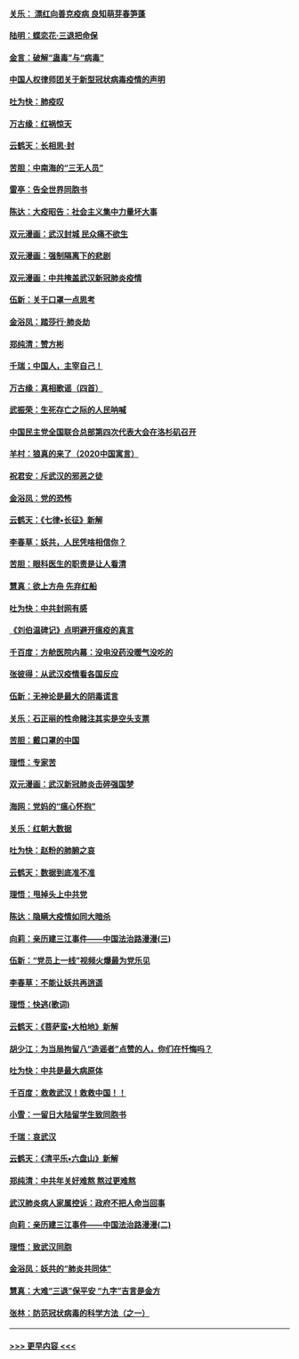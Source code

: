 #### [关乐： 漂红向善克疫病 良知萌芽春笋蓬](../pages/nsc993/n11865710.md?t=02132102) 
#### [陆明：蝶恋花‧三退把命保](../pages/nsc993/n11865673.md?t=02132102) 
#### [金言：破解“蛊毒”与“病毒”](../pages/nsc993/n11864103.md?t=02132102) 
#### [中国人权律师团关于新型冠状病毒疫情的声明](../pages/nsc993/n11864249.md?t=02132102) 
#### [吐为快：肺疫叹](../pages/nsc993/n11864027.md?t=02132102) 
#### [万古缘：红祸惊天](../pages/nsc993/n11864079.md?t=02132102) 
#### [云鹤天：长相思‧封](../pages/nsc993/n11864006.md?t=02132102) 
#### [苦胆：中南海的“三无人员”](../pages/nsc993/n11862997.md?t=02132102) 
#### [雷亭：告全世界同胞书](../pages/nsc993/n11862572.md?t=02132102) 
#### [陈达：大疫昭告：社会主义集中力量坏大事](../pages/nsc993/n11859419.md?t=02132102) 
#### [双元漫画：武汉封城 民众痛不欲生](../pages/nsc993/n11859287.md?t=02132102) 
#### [双元漫画：强制隔离下的悲剧](../pages/nsc993/n11859244.md?t=02132102) 
#### [双元漫画：中共掩盖武汉新冠肺炎疫情](../pages/nsc993/n11858249.md?t=02132102) 
#### [伍新：关于口罩一点思考](../pages/nsc993/n11859195.md?t=02132102) 
#### [金浴凤：踏莎行‧肺炎劫](../pages/nsc993/n11858227.md?t=02132102) 
#### [郑纯清：赞方彬](../pages/nsc993/n11856803.md?t=02132102) 
#### [千瑞；中国人，主宰自己！](../pages/nsc993/n11856793.md?t=02132102) 
#### [万古缘：真相歌谣（四首）](../pages/nsc993/n11856263.md?t=02132102) 
#### [武振荣：生死存亡之际的人民呐喊](../pages/nsc993/n11856256.md?t=02132102) 
#### [中国民主党全国联合总部第四次代表大会在洛杉矶召开](../pages/nsc993/n11856344.md?t=02132102) 
#### [羊村：狼真的来了（2020中国寓言）](../pages/nsc993/n11856229.md?t=02132102) 
#### [祝君安：斥武汉的邪恶之徒](../pages/nsc993/n11855861.md?t=02132102) 
#### [金浴凤：党的恐怖](../pages/nsc993/n11855849.md?t=02132102) 
#### [云鹤天：《七律▪长征》新解](../pages/nsc993/n11855479.md?t=02132102) 
#### [李春草：妖共，人民凭啥相信你？](../pages/nsc993/n11855196.md?t=02132102) 
#### [苦胆：眼科医生的职责是让人看清](../pages/nsc993/n11853840.md?t=02132102) 
#### [慧真：欲上方舟 先弃红船](../pages/nsc993/n11853483.md?t=02132102) 
#### [吐为快：中共封网有感](../pages/nsc993/n11852575.md?t=02132102) 
#### [《刘伯温碑记》点明避开瘟疫的真言](../pages/nsc993/n11852128.md?t=02132102) 
#### [千百度：方舱医院内幕：没电没药没暖气没吃的](../pages/nsc993/n11850211.md?t=02132102) 
#### [张彼得：从武汉疫情看各国反应](../pages/nsc993/n11850102.md?t=02132102) 
#### [伍新：无神论是最大的阴毒谎言](../pages/nsc993/n11846129.md?t=02132102) 
#### [关乐：石正丽的性命赌注其实是空头支票](../pages/nsc993/n11846109.md?t=02132102) 
#### [苦胆：戴口罩的中国](../pages/nsc993/n11845576.md?t=02132102) 
#### [理悟：专家苦](../pages/nsc993/n11845564.md?t=02132102) 
#### [双元漫画：武汉新冠肺炎击碎强国梦](../pages/nsc993/n11843320.md?t=02132102) 
#### [海网：党妈的“瘟心怀抱”](../pages/nsc993/n11840740.md?t=02132102) 
#### [关乐：红朝大数据](../pages/nsc993/n11840675.md?t=02132102) 
#### [吐为快：赵粉的肺腑之哀](../pages/nsc993/n11840618.md?t=02132102) 
#### [云鹤天：数据到底准不准](../pages/nsc993/n11840325.md?t=02132102) 
#### [理悟：甩掉头上中共党](../pages/nsc993/n11838826.md?t=02132102) 
#### [陈达：隐瞒大疫情如同大暗杀](../pages/nsc993/n11838771.md?t=02132102) 
#### [向莉：亲历建三江事件——中国法治路漫漫(三)](../pages/nsc993/n11831825.md?t=02132102) 
#### [伍新：“党员上一线”视频火爆最为党乐见](../pages/nsc993/n11838200.md?t=02132102) 
#### [李春草：不能让妖共再逍遥](../pages/nsc993/n11838102.md?t=02132102) 
#### [理悟：快逃(歌词)](../pages/nsc993/n11838083.md?t=02132102) 
#### [云鹤天：《菩萨蛮▪大柏地》新解](../pages/nsc993/n11838059.md?t=02132102) 
#### [胡少江：为当局拘留八“造谣者”点赞的人，你们在忏悔吗？](../pages/nsc993/n11836801.md?t=02132102) 
#### [吐为快：中共是最大病原体](../pages/nsc993/n11836748.md?t=02132102) 
#### [千百度：救救武汉！救救中国！！](../pages/nsc993/n11836145.md?t=02132102) 
#### [小雪：一留日大陆留学生致同胞书](../pages/nsc993/n11834624.md?t=02132102) 
#### [千瑞：哀武汉](../pages/nsc993/n11833647.md?t=02132102) 
#### [云鹤天：《清平乐▪六盘山》新解](../pages/nsc993/n11833611.md?t=02132102) 
#### [郑纯清：中共年关好难熬 熬过更难熬](../pages/nsc993/n11833489.md?t=02132102) 
#### [武汉肺炎病人家属控诉：政府不把人命当回事](../pages/nsc993/n11833205.md?t=02132102) 
#### [向莉：亲历建三江事件——中国法治路漫漫(二)](../pages/nsc993/n11829102.md?t=02132102) 
#### [理悟：致武汉同胞](../pages/nsc993/n11831522.md?t=02132102) 
#### [金浴凤：妖共的“肺炎共同体”](../pages/nsc993/n11829448.md?t=02132102) 
#### [慧真：大难“三退”保平安 “九字”吉言是金方](../pages/nsc993/n11829501.md?t=02132102) 
#### [张林：防范冠状病毒的科学方法（之一）](../pages/nsc993/n11828618.md?t=02132102) 

----
#### [ >>> 更早内容 <<< ](../indexes/nsc993-earlier.md)
